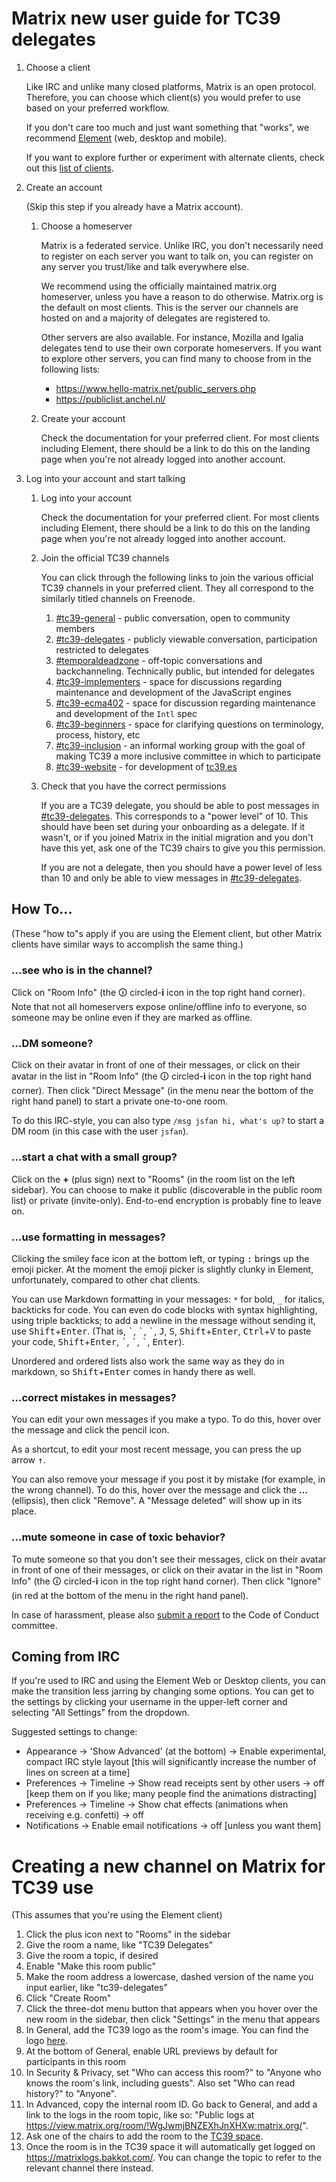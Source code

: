 # Matrix new user guide for TC39 delegates

1. Choose a client

    Like IRC and unlike many closed platforms, Matrix is an open protocol. Therefore, you can choose which client(s) you would prefer to use based on your preferred workflow.

    If you don't care too much and just want something that "works", we recommend [Element] (web, desktop and mobile).

    If you want to explore further or experiment with alternate clients, check out this [list of clients].

1. Create an account

    (Skip this step if you already have a Matrix account).

    1. Choose a homeserver

        Matrix is a federated service. Unlike IRC, you don't necessarily need to register on each server you want to talk on, you can register on any server you trust/like and talk everywhere else.

        We recommend using the officially maintained matrix.org homeserver, unless you have a reason to do otherwise. Matrix.org is the default on most clients. This is the server our channels are hosted on and a majority of delegates are registered to.

        Other servers are also available. For instance, Mozilla and Igalia delegates tend to use their own corporate homeservers. If you want to explore other servers, you can find many to choose from in the following lists:
        - https://www.hello-matrix.net/public_servers.php
        - https://publiclist.anchel.nl/

    1. Create your account

        Check the documentation for your preferred client. For most clients including Element, there should be a link to do this on the landing page when you're not already logged into another account.

1. Log into your account and start talking

    1. Log into your account

        Check the documentation for your preferred client. For most clients including Element, there should be a link to do this on the landing page when you're not already logged into another account.

    1. Join the official TC39 channels

        You can click through the following links to join the various official TC39 channels in your preferred client. They all correspond to the similarly titled channels on Freenode.

        1. [#tc39-general] - public conversation, open to community members
        1. [#tc39-delegates] - publicly viewable conversation, participation restricted to delegates
        1. [#temporaldeadzone] - off-topic conversations and backchanneling. Technically public, but intended for delegates
        1. [#tc39-implementers] - space for discussions regarding maintenance and development of the JavaScript engines
        1. [#tc39-ecma402] - space for discussion regarding maintenance and development of the `Intl` spec
        1. [#tc39-beginners] - space for clarifying questions on terminology, process, history, etc
        1. [#tc39-inclusion] - an informal working group with the goal of making TC39 a more inclusive committee in which to participate
        1. [#tc39-website] - for development of [tc39.es](https://tc39.es)

    1. Check that you have the correct permissions

        If you are a TC39 delegate, you should be able to post messages in [#tc39-delegates].
        This corresponds to a "power level" of 10.
        This should have been set during your onboarding as a delegate.
        If it wasn't, or if you joined Matrix in the initial migration and you don't have this yet, ask one of the TC39 chairs to give you this permission.

        If you are not a delegate, then you should have a power level of less than 10 and only be able to view messages in [#tc39-delegates].

## How To...

(These "how to"s apply if you are using the Element client, but other Matrix clients have similar ways to accomplish the same thing.)

### ...see who is in the channel?

Click on "Room Info" (the 🛈 circled-**i** icon in the top right hand corner). Note that not all homeservers expose online/offline info to everyone, so someone may be online even if they are marked as offline.

### ...DM someone?

Click on their avatar in front of one of their messages, or click on their avatar in the list in "Room Info" (the 🛈 circled-**i** icon in the top right hand corner). Then click "Direct Message" (in the menu near the bottom of the right hand panel) to start a private one-to-one room.

To do this IRC-style, you can also type `/msg jsfan hi, what's up?` to start a DM room (in this case with the user `jsfan`).

### ...start a chat with a small group?

Click on the **+** (plus sign) next to "Rooms" (in the room list on the left sidebar).
You can choose to make it public (discoverable in the public room list) or private (invite-only).
End-to-end encryption is probably fine to leave on.

### ...use formatting in messages?

Clicking the smiley face icon at the bottom left, or typing <kbd>:</kbd> brings up the emoji picker.
At the moment the emoji picker is slightly clunky in Element, unfortunately, compared to other chat clients.

You can use Markdown formatting in your messages: `*` for bold, `_` for italics, backticks for code.
You can even do code blocks with syntax highlighting, using triple backticks; to add a newline in the message without sending it, use <kbd>Shift</kbd>+<kbd>Enter</kbd>.
(That is, <kbd>&grave;</kbd>, <kbd>&grave;</kbd>, <kbd>&grave;</kbd>, <kbd>J</kbd>, <kbd>S</kbd>, <kbd>Shift</kbd>+<kbd>Enter</kbd>, <kbd>Ctrl</kbd>+<kbd>V</kbd> to paste your code, <kbd>Shift</kbd>+<kbd>Enter</kbd>, <kbd>&grave;</kbd>, <kbd>&grave;</kbd>, <kbd>&grave;</kbd>, <kbd>Enter</kbd>).

Unordered and ordered lists also work the same way as they do in markdown, so <kbd>Shift</kbd>+<kbd>Enter</kbd> comes in handy there as well.

### ...correct mistakes in messages?

You can edit your own messages if you make a typo. To do this, hover over the message and click the pencil icon.

As a shortcut, to edit your most recent message, you can press the up arrow <kbd>↑</kbd>.

You can also remove your message if you post it by mistake (for example, in the wrong channel). To do this, hover over the message and click the **…** (ellipsis), then click "Remove". A "Message deleted" will show up in its place.

### ...mute someone in case of toxic behavior?

To mute someone so that you don't see their messages, click on their avatar in front of one of their messages, or click on their avatar in the list in "Room Info" (the 🛈 circled-**i** icon in the top right hand corner). Then click "Ignore" (in red at the bottom of the menu in the right hand panel).

In case of harassment, please also [submit a report](https://tc39.es/code-of-conduct/#reporting-guidelines) to the Code of Conduct committee.

## Coming from IRC

If you're used to IRC and using the Element Web or Desktop clients, you can make the transition less jarring by changing some options. You can get to the settings by clicking your username in the upper-left corner and selecting "All Settings" from the dropdown.

Suggested settings to change:

- Appearance -> 'Show Advanced' (at the bottom) -> Enable experimental, compact IRC style layout \[this will significantly increase the number of lines on screen at a time\]
- Preferences -> Timeline -> Show read receipts sent by other users -> off \[keep them on if you like; many people find the animations distracting\]
- Preferences -> Timeline -> Show chat effects (animations when receiving e.g. confetti) -> off
- Notifications -> Enable email notifications -> off \[unless you want them\]


[Element]: https://element.io/
[list of clients]: https://matrix.org/clients/

[#tc39-general]: https://matrix.to/#/#tc39-general:matrix.org
[#tc39-delegates]: https://matrix.to/#/#tc39-delegates:matrix.org
[#temporaldeadzone]: https://matrix.to/#/#temporaldeadzone:matrix.org
[#tc39-implementers]: https://matrix.to/#/#tc39-implementers:matrix.org
[#tc39-ecma402]: https://matrix.to/#/#tc39-ecma402:matrix.org
[#tc39-beginners]: https://matrix.to/#/#tc39-beginners:matrix.org
[#tc39-inclusion]: https://matrix.to/#/#tc39-inclusion:matrix.org
[#tc39-website]: https://matrix.to/#/#tc39-website:matrix.org

# Creating a new channel on Matrix for TC39 use
(This assumes that you're using the Element client)

1. Click the plus icon next to "Rooms" in the sidebar
1. Give the room a name, like "TC39 Delegates"
1. Give the room a topic, if desired
1. Enable "Make this room public"
1. Make the room address a lowercase, dashed version of the name you input earlier, like "tc39-delegates"
1. Click "Create Room"
1. Click the three-dot menu button that appears when you hover over the new room in the sidebar, then click "Settings" in the menu that appears
1. In General, add the TC39 logo as the room's image. You can find the logo [here](https://avatars0.githubusercontent.com/u/1725583?s=280&v=4).
1. At the bottom of General, enable URL previews by default for participants in this room
1. In Security & Privacy, set "Who can access this room?" to "Anyone who knows the room's link, including guests". Also set "Who can read history?" to "Anyone".
1. In Advanced, copy the internal room ID. Go back to General, and add a link to the logs in the room topic, like so: "Public logs at https://view.matrix.org/room/!WgJwmjBNZEXhJnXHXw:matrix.org/".
1. Ask one of the chairs to add the room to the [TC39 space](https://app.element.io/#/room/!hmsRHUEXriRovkvcin:matrix.org).
1. Once the room is in the TC39 space it will automatically get logged on https://matrixlogs.bakkot.com/. You can change the topic to refer to the relevant channel there instead.
